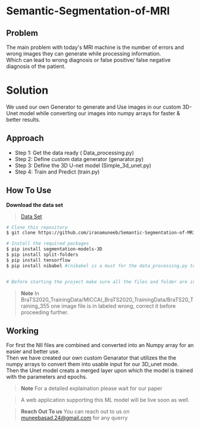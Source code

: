 # Semantic-Segmentation-of-MRI

## Problem
The main problem with today's MRI machine is the number of errors and wrong images they can generate while processing information. <br> 
Which can lead to wrong diagnosis or false positive/ false negative diagnosis of the patient. <br>

# Solution
We used our own Generator to generate and Use images in our custom 3D-Unet model while converting our images into numpy arrays for faster & better results. 

## Approach

* Step 1: Get the data ready ( Data_processing.py)
* Step 2: Define custom data generator (genarator.py)
* Step 3: Define the 3D U-net model  (Simple_3d_unet.py)
* Step 4: Train and Predict  (train.py)

## How To Use

<b>Download the data set</b>
> [Data Set](https://www.kaggle.com/datasets/awsaf49/brats20-dataset-training-validation/code?resource=download)

```bash
# Clone this repository
$ git clone https://github.com/iranamuneeb/Semantic-Segmentation-of-MRI

# Install the required packages
$ pip install segmentation-models-3D
$ pip install split-folders 
$ pip install tensorflow 
$ pip install nibabel #(nibabel is a must for the data_processing.py to utilize NII formated files and convert them into numpy arrays)


# Before starting the project make sure all the files and folder are in place!
```

> **Note**
> In BraTS2020_TrainingData/MICCAI_BraTS2020_TrainingData/BraTS20_Training_355 one image file is in labeled wrong, correct it before proceeding further. 

## Working

For first the NII files are combined and converted into an Numpy array for an easier and better use. <br>
Then we have created our own custom Genarator that utilizes the the numpy arrays to convert them into usable input for our 3D_unet mode. <br>
Then the Unet model creats a merged layer upon which the model is trained with the parameters and epochs. 


> **Note**
> For a detailed explaination please wait for our paper

> A web application supporting this ML model will be live soon as well. 

> **Reach Out To us**
> You can reach out to us on muneebasad.24@gmail.com for any querry
